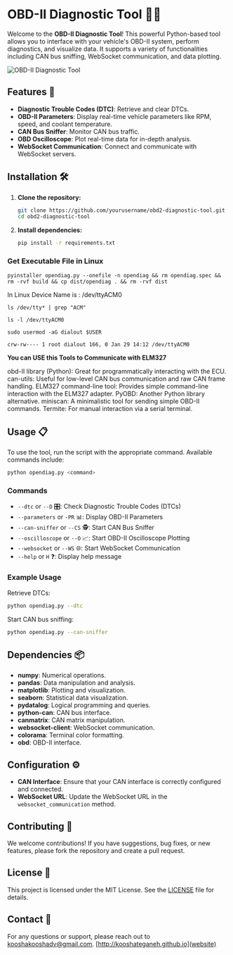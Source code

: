 # OBD-II Diagnostic Tool 🚗🔧

Welcome to the **OBD-II Diagnostic Tool**! This powerful Python-based tool allows you to interface with your vehicle's OBD-II system, perform diagnostics, and visualize data. It supports a variety of functionalities including CAN bus sniffing, WebSocket communication, and data plotting.

![OBD-II Diagnostic Tool](https://img.shields.io/badge/OBD--II--Diagnostic--Tool-v1.0-blue)

## Features 🌟

- **Diagnostic Trouble Codes (DTC)**: Retrieve and clear DTCs.
- **OBD-II Parameters**: Display real-time vehicle parameters like RPM, speed, and coolant temperature.
- **CAN Bus Sniffer**: Monitor CAN bus traffic.
- **OBD Oscilloscope**: Plot real-time data for in-depth analysis.
- **WebSocket Communication**: Connect and communicate with WebSocket servers.

## Installation 🛠️

1. **Clone the repository:**
   ```sh
   git clone https://github.com/yourusername/obd2-diagnostic-tool.git
   cd obd2-diagnostic-tool
   ```

2. **Install dependencies:**
   ```sh
   pip install -r requirements.txt
   ```
### Get Executable File in Linux

```
pyinstaller opendiag.py --onefile -n opendiag && rm opendiag.spec && rm -rvf build && cp dist/opendiag . && rm -rvf dist
```

In Linux Device Name is : /dev/ttyACM0

```
ls /dev/tty* | grep "ACM"
```

```
ls -l /dev/ttyACM0
```

```
sudo usermod -aG dialout $USER
```

```
crw-rw---- 1 root dialout 166, 0 Jan 29 14:12 /dev/ttyACM0
```

**You can USE this Tools to Communicate with ELM327**

obd-II library (Python): Great for programmatically interacting with the ECU.
can-utils: Useful for low-level CAN bus communication and raw CAN frame handling.
ELM327 command-line tool: Provides simple command-line interaction with the ELM327 adapter.
PyOBD: Another Python library alternative.
miniscan: A minimalistic tool for sending simple OBD-II commands.
Termite: For manual interaction via a serial terminal.


## Usage 📋

To use the tool, run the script with the appropriate command. Available commands include:

```sh
python opendiag.py <command>
```

### Commands

- `--dtc` or `--D` 🎛️: Check Diagnostic Trouble Codes (DTCs)
- `--parameters` or `-PR` 📊: Display OBD-II Parameters
- `--can-sniffer` or `--CS` 🕵️: Start CAN Bus Sniffer
- `--oscilloscope` or `--O` 📈: Start OBD-II Oscilloscope Plotting
- `--websocket` or `--WS` 🌐: Start WebSocket Communication
- `--help` or `H` ❓: Display help message

### Example Usage

Retrieve DTCs:
```sh
python opendiag.py --dtc
```

Start CAN bus sniffing:
```sh
python opendiag.py --can-sniffer
```

## Dependencies 📦

- **numpy**: Numerical operations.
- **pandas**: Data manipulation and analysis.
- **matplotlib**: Plotting and visualization.
- **seaborn**: Statistical data visualization.
- **pydatalog**: Logical programming and queries.
- **python-can**: CAN bus interface.
- **canmatrix**: CAN matrix manipulation.
- **websocket-client**: WebSocket communication.
- **colorama**: Terminal color formatting.
- **obd**: OBD-II interface.

## Configuration ⚙️

- **CAN Interface**: Ensure that your CAN interface is correctly configured and connected.
- **WebSocket URL**: Update the WebSocket URL in the `websocket_communication` method.

## Contributing 🤝

We welcome contributions! If you have suggestions, bug fixes, or new features, please fork the repository and create a pull request.

## License 📜

This project is licensed under the MIT License. See the [LICENSE](LICENSE) file for details.

## Contact 📧

For any questions or support, please reach out to [kooshakooshadv@gmail.com](mailto:your.email@example.com).
[http://kooshateganeh.github.io](website)
